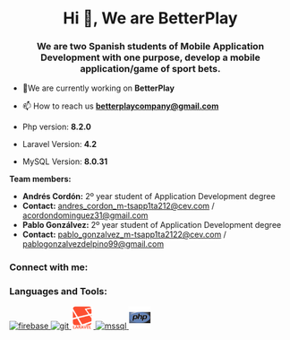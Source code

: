 <h1 align="center">Hi 👋, We are BetterPlay</h1>
<h3 align="center">We are two Spanish students of Mobile Application Development with one purpose, develop a mobile application/game of sport bets.</h3>

- 🔭We are currently working on **BetterPlay**

- 📫 How to reach us **betterplaycompany@gmail.com**

- Php version: **8.2.0**
- Laravel Version: **4.2**
- MySQL Version: **8.0.31**


**Team members:**
  
- **Andrés Cordón:** 2º year student of Application Development degree 
- **Contact:** andres_cordon_m-tsapp1ta212@cev.com / acordondominguez31@gmail.com
- **Pablo Gonzálvez:** 2º year student of Application Development degree 
- **Contact:** pablo_gonzalvez_m-tsapp1ta2122@cev.com / pablogonzalvezdelpino99@gmail.com



<h3 align="left">Connect with me:</h3>
<p align="left">
</p>

<h3 align="left">Languages and Tools:</h3>
<p align="left"> <a href="https://firebase.google.com/" target="_blank" rel="noreferrer"> <img src="https://www.vectorlogo.zone/logos/firebase/firebase-icon.svg" alt="firebase" width="40" height="40"/> </a> <a href="https://git-scm.com/" target="_blank" rel="noreferrer"> <img src="https://www.vectorlogo.zone/logos/git-scm/git-scm-icon.svg" alt="git" width="40" height="40"/> </a> <a href="https://laravel.com/" target="_blank" rel="noreferrer"> <img src="https://raw.githubusercontent.com/devicons/devicon/master/icons/laravel/laravel-plain-wordmark.svg" alt="laravel" width="40" height="40"/> </a> <a href="https://www.microsoft.com/en-us/sql-server" target="_blank" rel="noreferrer"> <img src="https://www.svgrepo.com/show/303229/microsoft-sql-server-logo.svg" alt="mssql" width="40" height="40"/> </a> <a href="https://www.php.net" target="_blank" rel="noreferrer"> <img src="https://raw.githubusercontent.com/devicons/devicon/master/icons/php/php-original.svg" alt="php" width="40" height="40"/> </a> </p>
